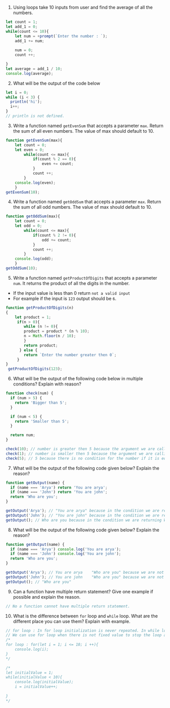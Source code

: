 1. Using loops take 10 inputs from user and find the average of all the numbers.

```js
let count = 1;
let add_1 = 0;
while(count <= 10){
    let num = +prompt(`Enter the number : `);
    add_1 += num;
    
    num = 0;
    count ++;

}
let average = add_1 / 10;
console.log(average);
```

2. What will be the output of the code below

```js
let i = 0;
while (i < 3) {
  println('hi');
  i++;
} 
// println is not defined.
``` 

3. Write a function named `getEvenSum` that accepts a parameter `max`. Return the sum of all even numbers. The value of max should default to 10.

```js
function getEvenSum(max){
    let count = 0;
    let even = 0;
        while(count <= max){
            if(count % 2 == 0){
                even += count;
            }
            count ++;
        }
    console.log(even);
    }
getEvenSum(10);
```

4. Write a function named `getOddSum` that accepts a parameter `max`. Return the sum of all odd numbers. The value of max should default to 10.

```js
function getOddSum(max){
    let count = 0;
    let odd = 0;
        while(count <= max){
            if(count % 2 != 0){
                odd += count;
            }
            count ++;
        }
    console.log(odd);
    }
getOddSum(10);
```

5. Write a function named `getProductOfDigits` that accepts a parameter `num`. It returns the product of all the digits in the number.

- If the input value is less than 0 return `not a valid input`
- For example if the input is `123` output should be `6`.

```js
function getProductOfDigits(n)
{
    let product = 1;
     if(n > 0){
        while (n != 0){
        product = product * (n % 10);
        n = Math.floor(n / 10);
        }
        return product;
      } else {
        return `Enter the number greater then 0`;
     }
}
 getProductOfDigits(123); 

```

6. What will be the output of the following code below in multiple conditions? Explain with reason?

```js
function check(num) {
  if (num > 5) {
    return 'Bigger than 5';
  }

  if (num < 5) {
    return 'Smaller than 5';
  }

  return num;
}

check(10); // number is greater then 5 because the argument we are calling is greater then 5
check(1); // number is smaller then 5 because the argument we are calling is less then 5
check(5); // 5 because there is no condition for the number if it is equal to 5
```

7. What will be the output of the following code given below? Explain the reason?

```js
function getOutput(name) {
  if (name === 'Arya') return 'You are arya';
  if (name === 'John') return 'You are john';
  return 'Who are you';
}

getOutput('Arya'); // "You are arya" because in the condition we are returning You are arya
getOutput('John'); // "You are john" because in the condition we are returning You are john
getOutput(); // Who are you because in the condition we are returning Who are you
```

8. What will be the output of the following code given below? Explain the reason?

```js
function getOutput(name) {
  if (name === 'Arya') console.log('You are arya');
  if (name === 'John') console.log('You are john');
  return 'Who are you';
}

getOutput('Arya'); // You are arya    "Who are you" because we are not returning the value so it will automatically take the value of return with the value of console.log
getOutput('John'); // You are john    "Who are you" because we are not returning the value so it will automatically take the value of return with the value of console.log
getOutput(); // "Who are you" 
```

9. Can a function have multiple return statement? Give one example if possible and explain the reason.
```js
// No a function cannot have multiple return statement.
```

10. What is the difference between `for` loop and `while` loop. What are the different place you can use them? Explain with example.

```js
// for loop : In for loop initialization is never repeated. In while loop if initialization is done during the condition checking then initialization will happen everytime when the loop is iterate.
// We can use for loop when there is not fixed value to stop the loop and in while loop we can use it when we have the ending value where we have to stop the loop.
/*
for loop : for(let i = 1; i <= 10; i ++){
    console.log(i);
}
*/

/*
let initialValue = 1;
while(initialValue < 10){
    console.log(initialValue);
    i = initialValue++;
    
}
*/
 